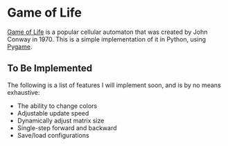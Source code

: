 # Game of Life
[Game of Life](https://en.wikipedia.org/wiki/Conway%27s_Game_of_Life) is a popular cellular automaton that was created by John Conway in 1970. This is a simple implementation of it in Python, using [Pygame](https://www.pygame.org).

## To Be Implemented
The following is a list of features I will implement soon, and is by no means exhaustive:
* The ability to change colors
* Adjustable update speed
* Dynamically adjust matrix size
* Single-step forward and backward
* Save/load configurations